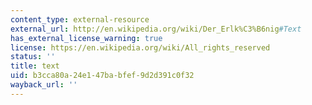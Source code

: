 ```yaml
---
content_type: external-resource
external_url: http://en.wikipedia.org/wiki/Der_Erlk%C3%B6nig#Text
has_external_license_warning: true
license: https://en.wikipedia.org/wiki/All_rights_reserved
status: ''
title: text
uid: b3cca80a-24e1-47ba-bfef-9d2d391c0f32
wayback_url: ''
---
```

